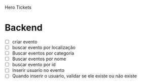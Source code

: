 Hero Tickets

# Backend

- [ ]  criar evento
- [ ]  buscar evento por localização
- [ ]  Buscar eventos por categoria
- [ ]  Buscar eventos por nome
- [ ]  buscar evento por id
- [ ]  Inserir usuario no evento
- [ ]  Quando inserir o usuario, validar se ele existe ou não existe
